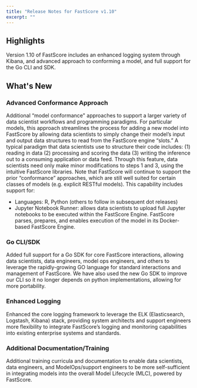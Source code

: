 ```yaml
---
title: "Release Notes for FastScore v1.10"
excerpt: ""
---
```

## Highlights
Version 1.10 of FastScore includes an enhanced logging system through Kibana, and advanced approach to conforming a model, and full support for the Go CLI and SDK.

## What's New

### Advanced Conformance Approach

Additional “model conformance" approaches to support a larger variety of data scientist workflows and programming paradigms. For particular models, this approach streamlines the process for adding a new model into FastScore by allowing data scientists to simply change their model’s input and output data structures to read from the FastScore engine “slots.” A typical paradigm that data scientists use to structure their code includes: (1) reading in data (2) processing and scoring the data (3) writing the inference out to a consuming application or data feed. Through this feature, data scientists need only make minor modifications to steps 1 and 3, using the intuitive FastScore libraries. Note that FastScore will continue to support the prior “conformance” approaches, which are still well suited for certain classes of models (e.g. explicit RESTful models). This capability includes support for:

* Languages: R, Python (others to follow in subsequent dot releases)
* Jupyter Notebook Runner: allows data scientists to upload full Jupyter notebooks to be executed within the FastScore Engine. FastScore parses, prepares, and enables execution of the model in its Docker-based FastScore Engine. 

### Go CLI/SDK

Added full support for a Go SDK for core FastScore interactions, allowing data scientists, data engineers, model ops engineers, and others to leverage the rapidly-growing GO language for standard interactions and management of FastScore. We have also used the new Go SDK to improve our CLI so it no longer depends on python implementations, allowing for more portability.

### Enhanced Logging

Enhanced the core logging framework to leverage the ELK (Elasticsearch, Logstash, Kibana) stack, providing system architects and support engineers more flexibility to integrate FastScore’s logging and monitoring capabilities into existing enterprise systems and standards. 

### Additional Documentation/Training

Additional training curricula and documentation to enable data scientists, data engineers, and ModelOps/support engineers to be more self-sufficient in integrating models into the overall Model Lifecycle (MLC), powered by FastScore.